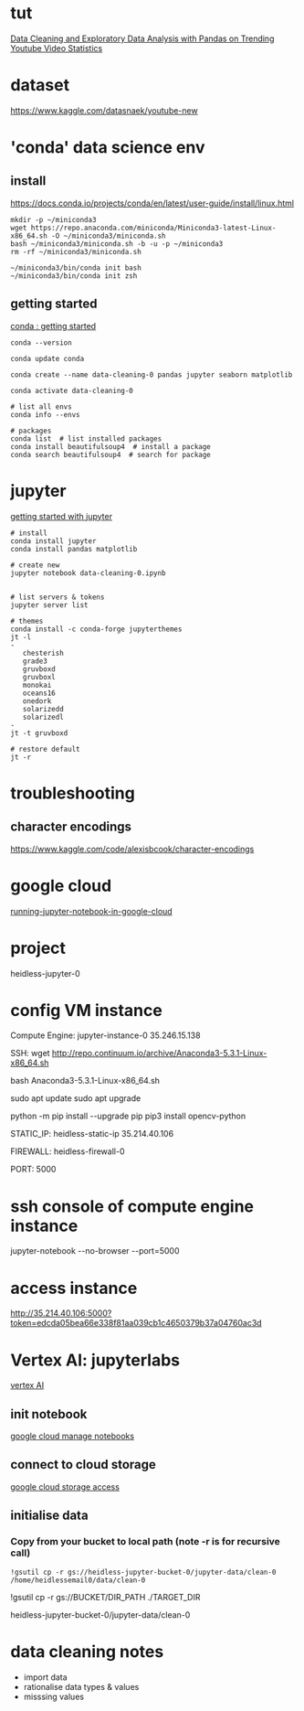 
# tut
[Data Cleaning and Exploratory Data Analysis with Pandas on Trending Youtube Video Statistics](https://medium.com/@raahimkhan_85173/data-cleaning-and-exploratory-data-analysis-with-pandas-on-trending-you-tube-video-statistics-e06d7cd08710)

# dataset
https://www.kaggle.com/datasnaek/youtube-new

# 'conda' data science env

## install
https://docs.conda.io/projects/conda/en/latest/user-guide/install/linux.html
```
mkdir -p ~/miniconda3
wget https://repo.anaconda.com/miniconda/Miniconda3-latest-Linux-x86_64.sh -O ~/miniconda3/miniconda.sh
bash ~/miniconda3/miniconda.sh -b -u -p ~/miniconda3
rm -rf ~/miniconda3/miniconda.sh

~/miniconda3/bin/conda init bash
~/miniconda3/bin/conda init zsh
```

## getting started
[conda : getting started](https://conda.io/projects/conda/en/latest/user-guide/getting-started.html)
```
conda --version

conda update conda

conda create --name data-cleaning-0 pandas jupyter seaborn matplotlib

conda activate data-cleaning-0

# list all envs
conda info --envs

# packages
conda list  # list installed packages
conda install beautifulsoup4  # install a package
conda search beautifulsoup4  # search for package

```

# jupyter
[getting started with jupyter](https://www.dataquest.io/blog/jupyter-notebook-tutorial/)
```
# install
conda install jupyter
conda install pandas matplotlib

# create new
jupyter notebook data-cleaning-0.ipynb


# list servers & tokens
jupyter server list

# themes
conda install -c conda-forge jupyterthemes
jt -l
-
   chesterish
   grade3
   gruvboxd
   gruvboxl
   monokai
   oceans16
   onedork
   solarizedd
   solarizedl
-
jt -t gruvboxd

# restore default
jt -r

```

# troubleshooting
## character encodings
https://www.kaggle.com/code/alexisbcook/character-encodings

# google cloud
[running-jupyter-notebook-in-google-cloud](https://towardsdatascience.com/running-jupyter-notebook-in-google-cloud-platform-in-15-min-61e16da34d52)

# project
heidless-jupyter-0

# config VM instance

Compute Engine:
jupyter-instance-0
35.246.15.138

SSH:
wget http://repo.continuum.io/archive/Anaconda3-5.3.1-Linux-x86_64.sh

bash Anaconda3-5.3.1-Linux-x86_64.sh

sudo apt update
sudo apt upgrade

python -m pip install --upgrade pip
pip3 install opencv-python


STATIC_IP: 
heidless-static-ip
35.214.40.106

FIREWALL:
heidless-firewall-0

PORT: 5000

# ssh console of compute engine instance
jupyter-notebook --no-browser --port=5000

# access instance
http://35.214.40.106:5000?token=edcda05bea66e338f81aa039cb1c4650379b37a04760ac3d

# Vertex AI: jupyterlabs
[vertex AI](https://console.cloud.google.com/vertex-ai/workbench/managed?_ga=2.221845912.1259457075.1695372669-781479075.1695370673&_gac=1.16709316.1695370673.Cj0KCQjw9rSoBhCiARIsAFOiplmOq1mogbbRUAkHL_5PWvfAiD4_ma8ieKVbx0fhcLeX_Ye5ftOqoNMaAsWUEALw_wcB&project=heidless-jupyter-0)

## init notebook
[google cloud manage notebooks](https://console.cloud.google.com/vertex-ai/workbench/managed?_ga=2.221845912.1259457075.1695372669-781479075.1695370673&_gac=1.16709316.1695370673.Cj0KCQjw9rSoBhCiARIsAFOiplmOq1mogbbRUAkHL_5PWvfAiD4_ma8ieKVbx0fhcLeX_Ye5ftOqoNMaAsWUEALw_wcB&project=heidless-jupyter-0)

## connect to cloud storage
[google cloud storage access](https://cloud.google.com/vertex-ai/docs/workbench/managed/cloud-storage)

## initialise data
### Copy from your bucket to local path (note -r is for recursive call)
```
!gsutil cp -r gs://heidless-jupyter-bucket-0/jupyter-data/clean-0 /home/heidlessemail0/data/clean-0
```
!gsutil cp -r gs://BUCKET/DIR_PATH ./TARGET_DIR

heidless-jupyter-bucket-0/jupyter-data/clean-0

# data cleaning notes
- import data
- rationalise data types & values
- misssing values
